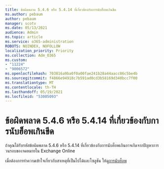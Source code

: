 ```yaml
---
title: ข้อผิดพลาด 5.4.6 หรือ 5.4.14 ที่เกี่ยวข้องกับการนับฮ็อพเกินขีด
ms.author: pebaum
author: pebaum
manager: scotv
ms.date: 05/13/2021
audience: Admin
ms.topic: article
ms.service: o365-administration
ROBOTS: NOINDEX, NOFOLLOW
localization_priority: Priority
ms.collection: Adm_O365
ms.custom:
- "11224"
- "9006572"
ms.openlocfilehash: 703816a9ba0f0a00fae241b28a44aacc86c5be4b
ms.sourcegitcommit: f4866e94918c7b591ad0cd3b58169d340bcc7f00
ms.translationtype: MT
ms.contentlocale: th-TH
ms.lasthandoff: 05/19/2021
ms.locfileid: "53005093"
---
```

# <a name="error-546-or-5414-related-to-hop-count-exceeded"></a>ข้อผิดพลาด 5.4.6 หรือ 5.4.14 ที่เกี่ยวข้องกับการนับฮ็อพเกินขีด

ถ้าคุณได้รับรหัสข้อผิดพลาด 5.4.6 หรือ 5.4.14 ที่เกี่ยวข้องกับการนับฮ็อพเกินอาจเกิดจากปัญหาการวนรอบของจดหมายใน Exchange Online

เมื่อต้องการทําความเข้าใจเกี่ยวกับสาเหตุที่เป็นไปได้และโซลูชัน ให้ดู[การนับฮ็อพ](/exchange/mail-flow-best-practices/non-delivery-reports-in-exchange-online/fix-error-code-5-4-6-through-5-4-20-in-exchange-online)